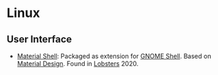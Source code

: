 # Linux

## User Interface

* [Material Shell](https://material-shell.com/): Packaged as extension for [GNOME Shell](https://wiki.gnome.org/Projects/GnomeShell). Based on [Material Design](https://material.io/). Found in [Lobsters](https://lobste.rs/s/rgaw8u/material_shell_new_desktop_experience) 2020.